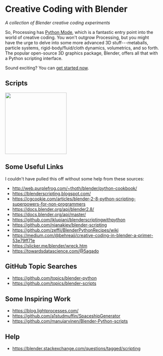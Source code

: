 # Creative Coding with Blender

*A collection of Blender creative coding experiments*

So, Processing has [Python Mode](https://tabreturn.github.io/#processing-reverse), which is a fantastic entry point into the world of creative coding. You won't outgrow Processing, but you might have the urge to delve into some more advanced 3D stuff---metaballs, particle systems, rigid-body/fluid/cloth dynamics, volumetrics, and so forth. The popular open-source 3D graphics package, Blender, offers all that with a Python scripting interface.

Sound exciting? You can [get started now](https://tabreturn.github.io/#blender-reverse).

## Scripts

<a href="wavy_cones.py"><img src="wavy_cones.gif" height="200" /></a>

## Some Useful Links

I couldn't have pulled this off without some help from these sources:

* http://web.purplefrog.com/~thoth/blender/python-cookbook/
* https://blenderscripting.blogspot.com/
* https://cgcookie.com/articles/blender-2-8-python-scripting-superpowers-for-non-programmers
* https://docs.blender.org/api/blender2.8/
* https://docs.blender.org/api/master/
* https://github.com/iklupiani/blenderscriptingwithpython
* https://github.com/njanakiev/blender-scripting
* https://github.com/zeffii/BlenderPythonRecipes/wiki
* https://medium.com/@behreajj/creative-coding-in-blender-a-primer-53e79ff71e
* https://slicker.me/blender/wreck.htm
* https://towardsdatascience.com/@5agado

## GitHub Topic Searches

* https://github.com/topics/blender-python
* https://github.com/topics/blender-scripts

## Some Inspiring Work

* https://blog.lightprocesses.com/
* https://github.com/a1studmuffin/SpaceshipGenerator
* https://github.com/manujarvinen/Blender-Python-scripts

## Help

* https://blender.stackexchange.com/questions/tagged/scripting
